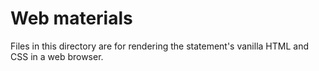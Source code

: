 # Web materials

Files in this directory are for rendering the statement's vanilla HTML and CSS in a web browser.
